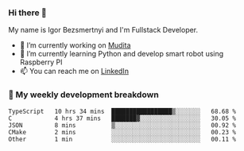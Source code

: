 ### Hi there 👋

My name is Igor Bezsmertnyi and I'm Fullstack Developer.

- 🔭 I’m currently working on [Mudita](https://mudita.com/)
- 🌱 I’m currently learning Python and develop smart robot using Raspberry PI
- 📫 You can reach me on [LinkedIn](https://www.linkedin.com/in/igor-bezsmertnyi-529522114/)

### 🧮 My weekly development breakdown
<!--START_SECTION:waka-->

```text
TypeScript   10 hrs 34 mins  █████████████████▒░░░░░░░   68.68 %
C            4 hrs 37 mins   ███████▓░░░░░░░░░░░░░░░░░   30.05 %
JSON         8 mins          ▒░░░░░░░░░░░░░░░░░░░░░░░░   00.92 %
CMake        2 mins          ░░░░░░░░░░░░░░░░░░░░░░░░░   00.23 %
Other        1 min           ░░░░░░░░░░░░░░░░░░░░░░░░░   00.11 %
```

<!--END_SECTION:waka-->

<!--
**igorbezsmertnyi/igorbezsmertnyi** is a ✨ _special_ ✨ repository because its `README.md` (this file) appears on your GitHub profile.

Here are some ideas to get you started:

- 🔭 I’m currently working on ...
- 🌱 I’m currently learning ...
- 👯 I’m looking to collaborate on ...
- 🤔 I’m looking for help with ...
- 💬 Ask me about ...
- 📫 How to reach me: ...
- 😄 Pronouns: ...
- ⚡ Fun fact: ...
-->
